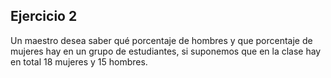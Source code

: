 ## Ejercicio 2

Un maestro desea saber qué porcentaje de hombres y que porcentaje de mujeres hay en un grupo de estudiantes, si suponemos que en la clase hay en total 18 mujeres y 15 hombres. 
